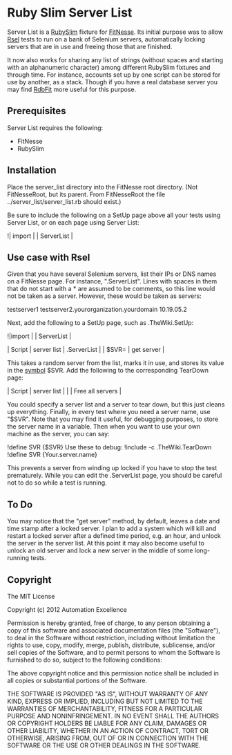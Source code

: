 Ruby Slim Server List
====

Server List is a [RubySlim](https://github.com/unclebob/rubyslim) fixture for [FitNesse](http://fitnesse.org/).  Its initial purpose was to allow [Rsel](https://github.com/a-e/rsel) tests to run on a bank of Selenium servers, automatically locking servers that are in use and freeing those that are finished.

It now also works for sharing any list of strings (without spaces and starting with an alphanumeric character) among different RubySlim fixtures and through time.  For instance, accounts set up by one script can be stored for use by another, as a stack.  Though if you have a real database server you may find [RdbFit](https://github.com/a-e/rdbfit) more useful for this purpose.

Prerequisites
-------------

Server List requires the following:

* FitNesse
* RubySlim

Installation
------------

Place the server_list directory into the FitNesse root directory.  (Not FitNesseRoot, but its parent.  From FitNesseRoot the file ../server_list/server_list.rb should exist.)

Be sure to include the following on a SetUp page above all your tests using Server List, or on each page using Server List:

!| import    |
| ServerList |

Use case with Rsel
------------------

Given that you have several Selenium servers, list their IPs or DNS names on a FitNesse page.  For instance, ".ServerList".  Lines with spaces in them that do not start with a * are assumed to be comments, so this line would not be taken as a server.  However, these would be taken as servers:

testserver1
testserver2.yourorganization.yourdomain
10.19.05.2

Next, add the following to a SetUp page, such as .TheWiki.SetUp:

 !|import     |
 | ServerList |
 
 | Script | server list | .ServerList |
 | $SVR= | get server |

This takes a random server from the list, marks it in use, and stores its value in the [symbol](http://fitnesse.org/FitNesse.UserGuide.FixtureGallery.ImportantConcepts.FixtureSymbols) $SVR.  Add the following to the corresponding TearDown page:

 | Script | server list | |
 | Free all servers |

You could specify a server list and a server to tear down, but this just cleans up everything.  Finally, in every test where you need a server name, use "$SVR".  Note that you may find it useful, for debugging purposes, to store the server name in a variable.  Then when you want to use your own machine as the server, you can say:

 !define SVR {$SVR}
 Use these to debug:
 !include -c .TheWiki.TearDown
 !define SVR {Your.server.name}

This prevents a server from winding up locked if you have to stop the test prematurely.  While you can edit the .ServerList page, you should be careful not to do so while a test is running.

To Do
-----

You may notice that the "get server" method, by default, leaves a date and time stamp after a locked server.  I plan to add a system which will kill and restart a locked server after a defined time period, e.g. an hour, and unlock the server in the server list.  At this point it may also become useful to unlock an old server and lock a new server in the middle of some long-running tests.

Copyright
---------

The MIT License

Copyright (c) 2012 Automation Excellence

Permission is hereby granted, free of charge, to any person obtaining
a copy of this software and associated documentation files (the
"Software"), to deal in the Software without restriction, including
without limitation the rights to use, copy, modify, merge, publish,
distribute, sublicense, and/or sell copies of the Software, and to
permit persons to whom the Software is furnished to do so, subject to
the following conditions:

The above copyright notice and this permission notice shall be
included in all copies or substantial portions of the Software.

THE SOFTWARE IS PROVIDED "AS IS", WITHOUT WARRANTY OF ANY KIND,
EXPRESS OR IMPLIED, INCLUDING BUT NOT LIMITED TO THE WARRANTIES OF
MERCHANTABILITY, FITNESS FOR A PARTICULAR PURPOSE AND
NONINFRINGEMENT. IN NO EVENT SHALL THE AUTHORS OR COPYRIGHT HOLDERS BE
LIABLE FOR ANY CLAIM, DAMAGES OR OTHER LIABILITY, WHETHER IN AN ACTION
OF CONTRACT, TORT OR OTHERWISE, ARISING FROM, OUT OF OR IN CONNECTION
WITH THE SOFTWARE OR THE USE OR OTHER DEALINGS IN THE SOFTWARE.

